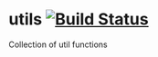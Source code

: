 utils [![Build Status](https://travis-ci.org/sub2home/utils.svg)](https://travis-ci.org/sub2home/utils)
=====

Collection of util functions
